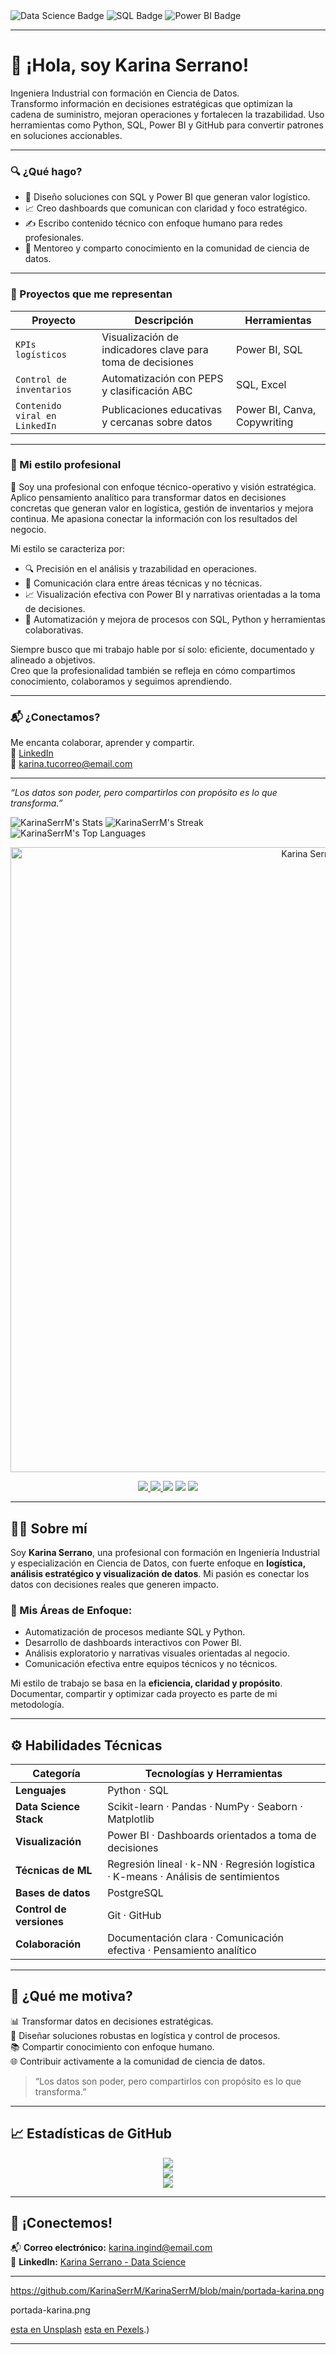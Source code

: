 
<img src="https://img.shields.io/badge/Data%20Science-Con%20Propósito%20y%20Pasión-f49ac2?style=for-the-badge" alt="Data Science Badge" />
<img src="https://img.shields.io/badge/SQL-Precisión%20y%20Control-00bfff?style=for-the-badge&logo=sqlite" alt="SQL Badge" />
<img src="https://img.shields.io/badge/Power%20BI-Visualización%20Estratégica-ffbf00?style=for-the-badge&logo=powerbi" alt="Power BI Badge" />

---

# 💫 ¡Hola, soy Karina Serrano!

Ingeniera Industrial con formación en Ciencia de Datos.  
Transformo información en decisiones estratégicas que optimizan la cadena de suministro, mejoran operaciones y fortalecen la trazabilidad. Uso herramientas como Python, SQL, Power BI y GitHub para convertir patrones en soluciones accionables.

---

### 🔍 ¿Qué hago?
- 🧠 Diseño soluciones con SQL y Power BI que generan valor logístico.
- 📈 Creo dashboards que comunican con claridad y foco estratégico.
- ✍️ Escribo contenido técnico con enfoque humano para redes profesionales.
- 🤝 Mentoreo y comparto conocimiento en la comunidad de ciencia de datos.

---

### 🌟 Proyectos que me representan
| Proyecto | Descripción | Herramientas |
|---------|-------------|--------------|
| `KPIs logísticos` | Visualización de indicadores clave para toma de decisiones | Power BI, SQL |
| `Control de inventarios` | Automatización con PEPS y clasificación ABC | SQL, Excel |
| `Contenido viral en LinkedIn` | Publicaciones educativas y cercanas sobre datos | Power BI, Canva, Copywriting |

---

### 💼 Mi estilo profesional

🎯 Soy una profesional con enfoque técnico-operativo y visión estratégica.  
Aplico pensamiento analítico para transformar datos en decisiones concretas que generan valor en logística, gestión de inventarios y mejora continua. Me apasiona conectar la información con los resultados del negocio.

Mi estilo se caracteriza por:
- 🔍 Precisión en el análisis y trazabilidad en operaciones.
- 🧩 Comunicación clara entre áreas técnicas y no técnicas.
- 📈 Visualización efectiva con Power BI y narrativas orientadas a la toma de decisiones.
- 🚀 Automatización y mejora de procesos con SQL, Python y herramientas colaborativas.

Siempre busco que mi trabajo hable por sí solo: eficiente, documentado y alineado a objetivos.  
Creo que la profesionalidad también se refleja en cómo compartimos conocimiento, colaboramos y seguimos aprendiendo.

---

### 📬 ¿Conectamos?
Me encanta colaborar, aprender y compartir.  
🔗 [LinkedIn](https://www.linkedin.com/in/karina-serrano-data-science)  
📧 karina.tucorreo@email.com

---

_“Los datos son poder, pero compartirlos con propósito es lo que transforma.”_

![KarinaSerrM's Stats](https://github-readme-stats.vercel.app/api?username=KarinaSerrM&theme=default&show_icons=true&hide_border=false&count_private=true)
![KarinaSerrM's Streak](https://github-readme-streak-stats.herokuapp.com/?user=KarinaSerrM&theme=default&hide_border=false)
![KarinaSerrM's Top Languages](https://github-readme-stats.vercel.app/api/top-langs/?username=KarinaSerrM&theme=default&show_icons=true&hide_border=false&layout=compact)

<!-- 🎯 PORTADA PERSONALIZADA - Karina Serrano -->

<p align="center">
  <img src="https://github.com/KarinaSerrM/KarinaSerrM/blob/main/portada-karina.png" alt="Karina Serrano Banner" width="1000"/>
</p>

<p align="center">
  <a href="https://github.com/KarinaSerrM">
    <img src="https://img.shields.io/github/followers/KarinaSerrM?label=GitHub&style=social" />
  </a>
  <a href="https://www.linkedin.com/in/karina-serrano-data-science">
    <img src="https://img.shields.io/badge/LinkedIn-Karina%20Serrano-0077B5?style=flat-square&logo=linkedin" />
  </a>
  <img src="https://img.shields.io/badge/Data%20Science-Con%20propósito%20y%20pasión-f49ac2?style=flat-square" />
  <img src="https://img.shields.io/badge/SQL-Precisión%20y%20Control-00bfff?style=flat-square&logo=sqlite" />
  <img src="https://img.shields.io/badge/Power%20BI-Visualización%20Estratégica-ffbf00?style=flat-square&logo=powerbi" />
</p>

---

## 👩‍💻 Sobre mí

Soy **Karina Serrano**, una profesional con formación en Ingeniería Industrial y especialización en Ciencia de Datos, con fuerte enfoque en **logística, análisis estratégico y visualización de datos**. Mi pasión es conectar los datos con decisiones reales que generen impacto.

### 🎯 Mis Áreas de Enfoque:
- Automatización de procesos mediante SQL y Python.
- Desarrollo de dashboards interactivos con Power BI.
- Análisis exploratorio y narrativas visuales orientadas al negocio.
- Comunicación efectiva entre equipos técnicos y no técnicos.

Mi estilo de trabajo se basa en la **eficiencia, claridad y propósito**. Documentar, compartir y optimizar cada proyecto es parte de mi metodología.

---

## ⚙️ Habilidades Técnicas

| Categoría                  | Tecnologías y Herramientas                                                                 |
|---------------------------|---------------------------------------------------------------------------------------------|
| **Lenguajes**             | Python · SQL                                                                               |
| **Data Science Stack**    | Scikit-learn · Pandas · NumPy · Seaborn · Matplotlib                                      |
| **Visualización**         | Power BI · Dashboards orientados a toma de decisiones                                      |
| **Técnicas de ML**        | Regresión lineal · k-NN · Regresión logística · K-means · Análisis de sentimientos         |
| **Bases de datos**        | PostgreSQL                                                                                 |
| **Control de versiones**  | Git · GitHub                                                                               |
| **Colaboración**          | Documentación clara · Comunicación efectiva · Pensamiento analítico                       |

---

## 🌱 ¿Qué me motiva?

📊 Transformar datos en decisiones estratégicas.  
🔗 Diseñar soluciones robustas en logística y control de procesos.  
📚 Compartir conocimiento con enfoque humano.  
🌐 Contribuir activamente a la comunidad de ciencia de datos.

> “Los datos son poder, pero compartirlos con propósito es lo que transforma.”

---

## 📈 Estadísticas de GitHub

<p align="center">
  <img src="https://github-readme-stats.vercel.app/api?username=KarinaSerrM&theme=dark&show_icons=true&count_private=true&hide_border=false&title_color=f49ac2&icon_color=00bfff&text_color=ecf0f1&bg_color=2c3e50" />
  <br/>
  <img src="https://github-readme-streak-stats.herokuapp.com/?user=KarinaSerrM&theme=dark&hide_border=false&stroke=f49ac2&background=2c3e50&currstreak_color=00bfff&ring=00bfff&side_main=ecf0f1&side_border=ecf0f1&dates=ecf0f1" />
  <br/>
  <img src="https://github-readme-stats.vercel.app/api/top-langs/?username=KarinaSerrM&theme=dark&layout=compact&title_color=f49ac2&icon_color=00bfff&text_color=ecf0f1&bg_color=2c3e50" />
</p>

---

## 🤝 ¡Conectemos!

📬 **Correo electrónico:** karina.ingind@email.com  
🔗 **LinkedIn:** [Karina Serrano - Data Science](https://www.linkedin.com/in/karina-serrano-data-science)

---

https://github.com/KarinaSerrM/KarinaSerrM/blob/main/portada-karina.png

portada-karina.png

 [esta en Unsplash](https://unsplash.com/photos/2EJCSULRwC8) 
 [esta en Pexels](https://www.pexels.com/photo/woman-in-gray-shirt-sitting-by-the-computer-3861964/).)

---

